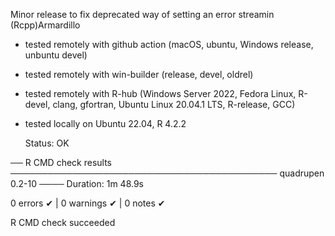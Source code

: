 
Minor release to fix deprecated way of setting an error streamin (Rcpp)Armardillo

* tested remotely with github action (macOS, ubuntu, Windows release, unbuntu devel)
* tested remotely with win-builder (release, devel, oldrel)
* tested remotely with R-hub (Windows Server 2022, Fedora Linux, R-devel, clang, gfortran, Ubuntu Linux 20.04.1 LTS, R-release, GCC)
* tested locally on Ubuntu 22.04, R 4.2.2

   Status: OK
   
── R CMD check results ─────────────────────────────────────────── quadrupen 0.2-10 ────
Duration: 1m 48.9s

0 errors ✔ | 0 warnings ✔ | 0 notes ✔

R CMD check succeeded

